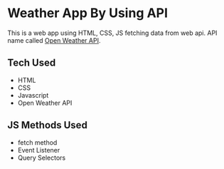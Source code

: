 # Weather App By Using API

This is a web app using HTML, CSS, JS fetching data from web api. API name called [Open Weather API](https://www.api.openweathermap.org).

## Tech Used
- HTML
- CSS
- Javascript
- Open Weather API

## JS Methods Used
- fetch method
- Event Listener
- Query Selectors